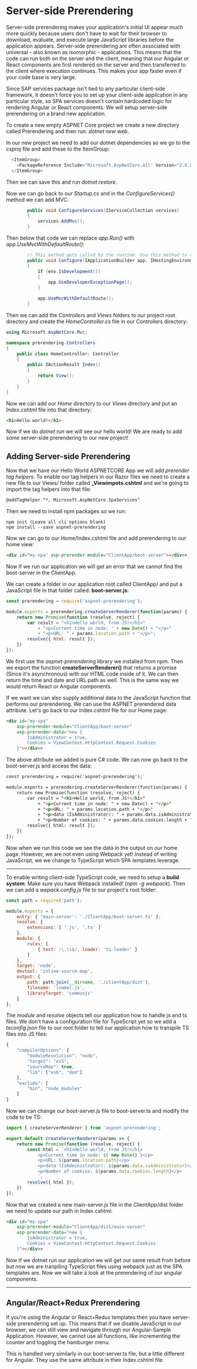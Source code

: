 # Server-side Prerendering

Server-side prerendering makes your application's initial UI appear much more quickly because users don't have to wait for their browser to download, evaluate, and execute large JavaScript libraries before the application appears. Server-side prerendering are often associated with universal - also known as isomorphic - applications. This means that the code can run both on the server and the client, meaning that our Angular or React components are first rendered on the server and then transferred to the client where execution continues. This makes your app faster even if your code base is very large. 

Since SAP services package isn't tied to any particular client-side framework, it doesn't force you to set up your client-side application in any particular style, so SPA services doesn't contain hardcoded logic for rendering Angular or React components. We will setup server-side prerendering on a brand new application.

To create a new empty ASPNET Core project we create a new directory called Prerendering and then run: *dotnet new web*.

In our new project we need to add our dotnet dependencies so we go to the *csproj* file and add these to the ItemGroup:

```cs
  <ItemGroup>
    <PackageReference Include="Microsoft.AspNetCore.All" Version="2.0.8" />
  </ItemGroup>
```

Then we can save this and run *dotnet restore*.

Now we can go back to our *Startup.cs* and in the *ConfigureServices()* method we can add MVC:

```cs
        public void ConfigureServices(IServiceCollection services)
        {
            services.AddMvc();
        }
```

Then below that code we can replace *app.Run()* with *app.UseMvcWithDefaultRoute()*:

```cs
        // This method gets called by the runtime. Use this method to configure the HTTP request pipeline.
        public void Configure(IApplicationBuilder app, IHostingEnvironment env)
        {
            if (env.IsDevelopment())
            {
                app.UseDeveloperExceptionPage();
            }

            app.UseMvcWithDefaultRoute();
        }
```

Then we can add the *Controllers* and *Views* folders to our project root directory and create the *HomeController.cs* file in our Controllers directory:

```cs
using Microsoft.AspNetCore.Mvc;

namespace prerendering.Controllers
{
    public class HomeController: Controller
    {
        public IActionResult Index()
        {
            return View();
        }
    }
}
```

Now we can add our *Home* directory to our *Views* directory and put an *Index.cshtml* file into that directory:

```html
<h1>Hello world!</h1>
```

Now if we do *dotnet run* we will see our hello world! We are ready to add some server-side prerendering to our new project!

## Adding Server-side Prerendering

Now that we have our Hello World ASPNETCORE App we will add *prerender tag helpers*. To enable our tag helpers in our Razor files we need to create a new file to our Views/ folder called **_Viewimpots.cshtml** and we're going to import the tag helpers into that file:

```html
@addTagHelper "*, Microsoft.AspNetCore.SpaServices"
```

Then we need to install npm packages so we run:

```
npm init (Leave all cli options blank)
npm install --save aspnet-prerendering
```

Now we can go to our Home/Index.cshtml file and add prerendering to our home view:

```html
<div id="my-spa" asp-prerender-module="ClientApp/boot-server"></div>>
```

Now if we run our application we will get an error that we cannot find the boot-server in the ClientApp.

We can create a folder in our application root called ClientApp/ and put a JavaScript file in that folder called: **boot-server.js**:

```js
const prerendering = require('aspnet-prerendering');

module.exports = prerendering.createServerRenderer(function(params) {
    return new Promise(function (resolve, reject) {
        var result = "<h1>Hello world, from JS!</h1>"
            + "<p>Current time in node: " + new Date() + "</p>"
            + "<p>URL: " + params.location.path + "</p>";
        resolve({ html: result });
    })
});
```

We first use the *aspnet-prerendering* library we installed from npm. Then we export the function **createServerRenderer()** that returns a promise (Since it's asynchronous) with our HTML code inside of it. We can then return the time and date and URL path as well. This is the same way we would return React or Angular components. 

If we want we can also supply additional data to the JavaScript function that performs our prerendering. We can use the ASPNET prerendered data attribute. Let's go back to our Index.cshtml file for our Home page:

```html
<div id="my-spa" 
    asp-prerender-module="ClientApp/boot-server"
    asp-prerender-data="new {
        IsAdministrator = true,
        Cookies = ViewContext.HttpContext.Request.Cookies
    }"></div>>
```

The above attribute we added is pure C# code. We can now go back to the boot-server.js and access the data:

```html
const prerendering = require('aspnet-prerendering');

module.exports = prerendering.createServerRenderer(function(params) {
    return new Promise(function (resolve, reject) {
        var result = "<h1>Hello world, from JS!</h1>"
            + "<p>Current time in node: " + new Date() + "</p>"
            + "<p>URL: " + params.location.path + "</p>"
            + "<p>data (IsAdministrator): " + params.data.isAdministrator + "</p>"
            + "<p>Number of cookies: " + params.data.cookies.length + "</p>";
        resolve({ html: result });
    })
});
```

Now when we run this code we see the data in the output on our home page. However, we are not even using Webpack yet! Instead of writing JavaScript, we we change to TypeScript which SPA templates leverage.

***

To enable writing client-side TypeScript code, we need to setup a **build system**. Make sure you have Webpack installed! (*npm -g webpack*). Then we can add a *wepack.config.js* file to our project's root folder:

```js
const path = require('path');

module.exports = {
    entry: { 'main-server': './ClientApp/boot-server.ts' },
    resolve: {
        extensions: [ '.js', '.ts' ]
    },
    module: {
        rules: [
            { test: /\.ts$/, loader: 'ts-loader' }
        ]
    },
    target: 'node',
    devtool: 'inline-source-map',
    output: {
        path: path.join(__dirname, './clientApp/dist'),
        filename: '[name].js',
        libraryTarget: 'commonjs'
    }
};
```

The *module* and *resolve* objects tell our application how to handle js and ts files. We don't have a configuration file for TypeScript yet so we add a *tsconfig.json* file to our root folder to tell our application how to transpile TS files into JS files:

```js
{
    "compilerOptions": {
        "moduleResolution": "node",
        "target": "es5",
        "sourceMap": true,
        "lib": ["es6", "dom"]
    },
    "exclude": [
        "bin", "node_modules"
    ]
}
```

Now we can change our boot-server.js file to boot-server.ts and modify the code to be TS:

```js
import { createServerRenderer } from 'aspnet-prerendering';

export default createServerRenderer(params => {
    return new Promise(function (resolve, reject) {
        const html = `<h1>Hello world, from JS!</h1>
            <p>Current time in node: ${ new Date() }</p>
            <p>URL: ${params.location.path}</p>
            <p>data (IsAdministrator): ${params.data.isAdministrator}</p>
            <p>Number of cookies: ${params.data.cookies.length}</p>
            `;
        resolve({ html });
    })
});
```

Now that we created a new main-server.js file in the ClientApp/dist folder we need to update our path in Index.cshtml:

```html
<div id="my-spa" 
    asp-prerender-module="ClientApp/dist/main-server"
    asp-prerender-data="new {
        IsAdministrator = true,
        Cookies = ViewContext.HttpContext.Request.Cookies
    }"></div>>
```

Now if we dotnet run our application we will get our same result from before but now we are tranpiling TypeScript files using webpack just as the SPA templates are. Now we will take a look at the prerendering of our angular components.

***

## Angular/React+Redux Prerendering

If you're using the Angular or React+Redux templates then you have server-side prerendering set up. This means that if we disable JavaScript in our browser, we can still view and navigate through our Angular-Sample Application. However, we cannot use all functions, like incrementing the counter and toggling the hamburger menu.

This is handled very similarly in our boot-server.ts file, but a little different for Angular. They use the same attribute in their Index.cshtml file.

